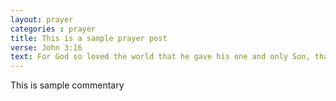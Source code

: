 ```yaml
---
layout: prayer
categories : prayer
title: This is a sample prayer post
verse: John 3:16
text: For God so loved the world that he gave his one and only Son, that whoever believes in him shall not perish but have eternal life.
---
```


This is sample commentary